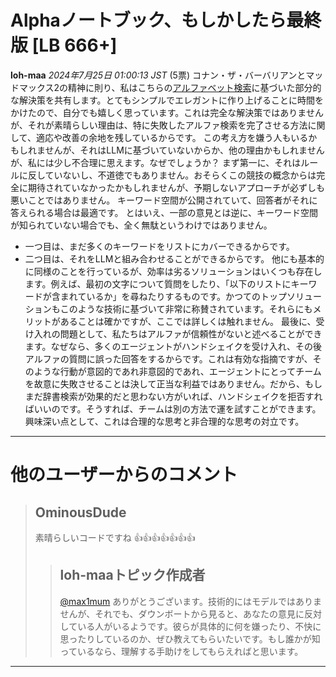 # Alphaノートブック、もしかしたら最終版 [LB 666+]
**loh-maa** *2024年7月25日 01:00:13 JST* (5票)
コナン・ザ・バーバリアンとマッドマックス2の精神に則り、私はこちらの[アルファベット検索](https://www.kaggle.com/code/lohmaa/llm20-agent-alpha)に基づいた部分的な解決策を共有します。とてもシンプルでエレガントに作り上げることに時間をかけたので、自分でも嬉しく思っています。これは完全な解決策ではありませんが、それが素晴らしい理由は、特に失敗したアルファ検索を完了させる方法に関して、適応や改善の余地を残しているからです。
この考え方を嫌う人もいるかもしれませんが、それはLLMに基づいていないからか、他の理由かもしれませんが、私には少し不合理に思えます。なぜでしょうか？
まず第一に、それはルールに反していないし、不道徳でもありません。おそらくこの競技の概念からは完全に期待されていなかったかもしれませんが、予期しないアプローチが必ずしも悪いことではありません。
キーワード空間が公開されていて、回答者がそれに答えられる場合は最適です。
とはいえ、一部の意見とは逆に、キーワード空間が知られていない場合でも、全く無駄というわけではありません。
- 一つ目は、まだ多くのキーワードをリストにカバーできるからです。
- 二つ目は、それをLLMと組み合わせることができるからです。
他にも基本的に同様のことを行っているが、効率は劣るソリューションはいくつも存在します。例えば、最初の文字について質問をしたり、「以下のリストにキーワードが含まれているか」を尋ねたりするものです。かつてのトップソリューションもこのような技術に基づいて非常に称賛されています。それらにもメリットがあることは確かですが、ここでは詳しくは触れません。
最後に、受け入れの問題として、私たちはアルファが信頼性がないと述べることができます。なぜなら、多くのエージェントがハンドシェイクを受け入れ、その後アルファの質問に誤った回答をするからです。これは有効な指摘ですが、そのような行動が意図的であれ非意図的であれ、エージェントにとってチームを故意に失敗させることは決して正当な利益ではありません。だから、もしまだ辞書検索が効果的だと思わない方がいれば、ハンドシェイクを拒否すればいいのです。そうすれば、チームは別の方法で運を試すことができます。興味深い点として、これは合理的な思考と非合理的な思考の対立です。
---
 # 他のユーザーからのコメント
> ## OminousDude
> 
> 素晴らしいコードですね 👍👍👍👍👍👍👍
> 
> 
> > ## loh-maaトピック作成者
> > 
> > [@max1mum](https://www.kaggle.com/max1mum) ありがとうございます。技術的にはモデルではありませんが、それでも、ダウンボートから見ると、あなたの意見に反対している人がいるようです。彼らが具体的に何を嫌ったり、不快に思ったりしているのか、ぜひ教えてもらいたいです。もし誰かが知っているなら、理解する手助けをしてもらえればと思います。
> > 
> > 
---
